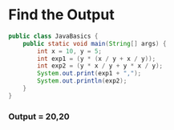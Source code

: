 # Find the Output

```java
public class JavaBasics {
    public static void main(String[] args) {
        int x = 10, y = 5;
        int exp1 = (y * (x / y + x / y));
        int exp2 = (y * x / y + y * x / y);
        System.out.print(exp1 + ",");
        System.out.println(exp2);
    }
}
```
### Output = 20,20

